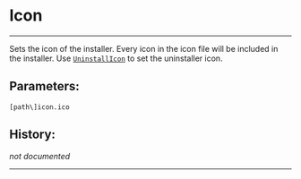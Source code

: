 # Icon

---

Sets the icon of the installer. Every icon in the icon file will be included in the installer. Use [`UninstallIcon`][1] to set the uninstaller icon.

## Parameters:

    [path\]icon.ico

## History:

*not documented*

---

[1]: UninstallIcon.md
